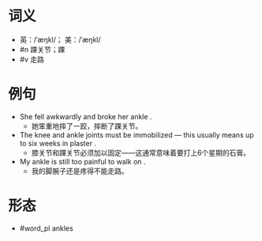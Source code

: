 # 词义
- 英：/ˈæŋkl/； 美：/ˈæŋkl/
- #n 踝关节；踝
- #v 走路
# 例句
- She fell awkwardly and broke her ankle .
	- 她笨重地摔了一跤，摔断了踝关节。
- The knee and ankle joints must be immobilized — this usually means up to six weeks in plaster .
	- 膝关节和踝关节必须加以固定——这通常意味着要打上6个星期的石膏。
- My ankle is still too painful to walk on .
	- 我的脚腕子还是疼得不能走路。
# 形态
- #word_pl ankles
